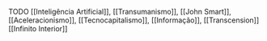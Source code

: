 TODO [[Inteligência Artificial]], [[Transumanismo]], [[John Smart]], [[Aceleracionismo]], [[Tecnocapitalismo]], [[Informação]], [[Transcension]] [[Infinito Interior]]